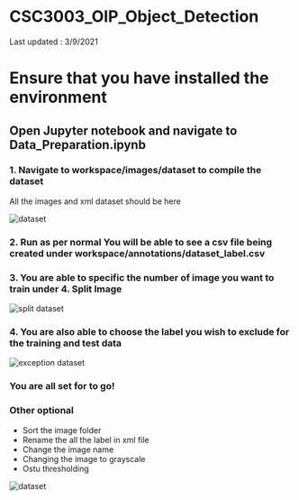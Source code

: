 # CSC3003_OIP_Object_Detection

Last updated : 3/9/2021

# Ensure that you have installed the environment

## Open Jupyter notebook and navigate to Data_Preparation.ipynb

### 1. Navigate to workspace/images/dataset to compile the dataset

All the images and xml dataset should be here

![dataset](dataset.PNG)

### 2. Run as per normal You will be able to see a csv file being created under workspace/annotations/dataset_label.csv

### 3. You are able to specific the number of image you want to train under 4. Split Image

![split dataset](split.PNG)

### 4. You are also able to choose the label you wish to exclude for the training and test data

![exception dataset](exception.PNG)

### You are all set for to go!

### Other optional 
- Sort the image folder
- Rename the all the label in xml file
- Change the image name 
- Changing the image to grayscale
- Ostu thresholding

![dataset](otsu.PNG)
